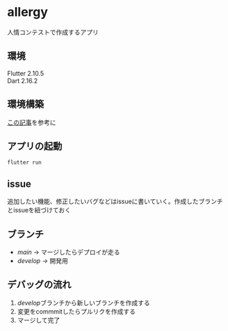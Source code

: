 # allergy
人情コンテストで作成するアプリ

## 環境
Flutter 2.10.5\
Dart 2.16.2

## 環境構築
[この記事](https://zenn.dev/kboy/books/ca6a9c93fd23f3/viewer/5232dc)を参考に

## アプリの起動
```
flutter run
```

## issue
追加したい機能、修正したいバグなどはissueに書いていく。作成したブランチとissueを紐づけておく

## ブランチ
- *main* → マージしたらデプロイが走る
- *develop* → 開発用

## デバッグの流れ
1. *develop*ブランチから新しいブランチを作成する
2. 変更をcommmitしたらプルリクを作成する
3. マージして完了
